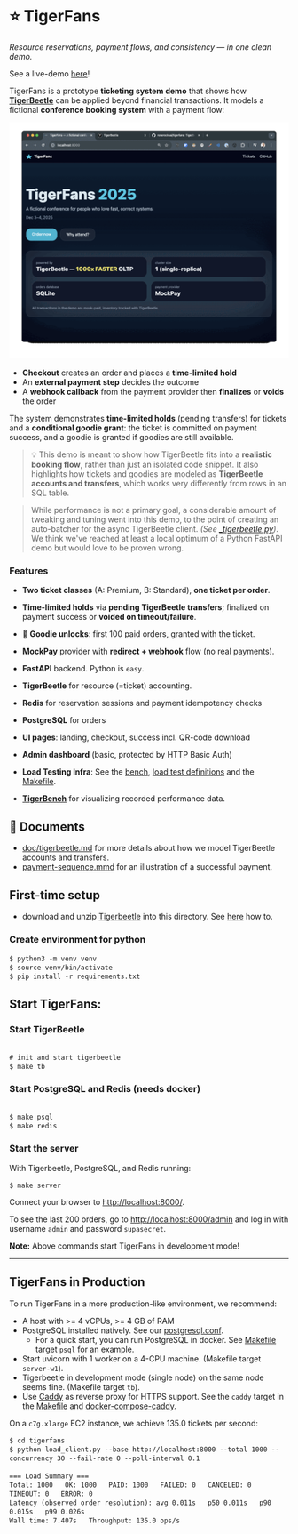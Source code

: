 # ⭐ TigerFans

_Resource reservations, payment flows, and consistency — in one clean demo._

See a live-demo [here](https://tigerfans.io)!

TigerFans is a prototype **ticketing system demo** that shows how
**[TigerBeetle](https://tigerbeetle.com)** can be applied beyond financial
transactions. It models a fictional **conference booking system** with a payment
flow:

![](doc/demo.gif)

- **Checkout** creates an order and places a **time-limited hold**
- An **external payment step** decides the outcome
- A **webhook callback** from the payment provider then **finalizes** or
  **voids** the order

The system demonstrates **time-limited holds** (pending transfers) for tickets
and a **conditional goodie grant**: the ticket is committed on payment success,
and a goodie is granted if goodies are still available.

> 💡 This demo is meant to show how TigerBeetle fits into a **realistic booking
> flow**, rather than just an isolated code snippet. It also highlights how
> tickets and goodies are modeled as **TigerBeetle accounts and transfers**,
which works very differently from rows in an SQL table.

> While performance is not a primary goal, a considerable amount of tweaking and
> tuning went into this demo, to the point of creating an auto-batcher for the
> async TigerBeetle client. _(See
> [_tigerbeetle.py](./tigerfans/model/accounting/_tigerbeetle.py))_. We think
> we've reached at least a local optimum of a Python FastAPI demo but would love
> to be proven wrong.

### Features

- **Two ticket classes** (A: Premium, B: Standard), **one ticket per order**.
- **Time-limited holds** via **pending TigerBeetle transfers**; finalized on
  payment success or **voided on timeout/failure**.
- 🎁 **Goodie unlocks**: first 100 paid orders, granted with the ticket.
- **MockPay** provider with **redirect + webhook** flow (no real payments).
- **FastAPI** backend. Python is `easy`.

- **TigerBeetle** for resource (=ticket) accounting.
- **Redis** for reservation sessions and payment idempotency checks
- **PostgreSQL** for orders

- **UI pages**: landing, checkout, success incl. QR-code download
- **Admin dashboard** (basic, protected by HTTP Basic Auth)

- **Load Testing Infra**: See the [bench](./bench/),
  [load test definitions](./load_tests/db010/) and the [Makefile](./Makefile).
- **[TigerBench](https://tigerfans.io/bench)** for visualizing recorded performance data.

## 📄 Documents

- [doc/tigerbeetle.md](doc/tigerbeetle.md) for more details about how we model
  TigerBeetle accounts and transfers.
- [payment-sequence.mmd](./doc/payment-sequence.mmd) for an illustration of
 a successful payment.

## First-time setup

* download and unzip [Tigerbeetle](https://tigerbeetle.com) into this directory.
See [here](https://tigerbeetle.com/#install) how to.

### Create environment for python

```console
$ python3 -m venv venv
$ source venv/bin/activate
$ pip install -r requirements.txt
```

## Start TigerFans:

### Start TigerBeetle

```console

# init and start tigerbeetle
$ make tb
```
### Start PostgreSQL and Redis (needs docker)

```console

$ make psql
$ make redis
```


### Start the server

With Tigerbeetle, PostgreSQL, and Redis running:

```console
$ make server
```
Connect your browser to [http://localhost:8000/](http://localhost:8000).

To see the last 200 orders, go to
[http://localhost:8000/admin](http://localhost:8000/admin) and log in with
username `admin` and password `supasecret`.

**Note:** Above commands start TigerFans in development mode!

---

## TigerFans in Production

To run TigerFans in a more production-like environment, we recommend:

- A host with >= 4 vCPUs, >= 4 GB of RAM
- PostgreSQL installed natively. See our [postgresql.conf](./postgresql.conf).
  - For a quick start, you can run PostgreSQL in docker. See
    [Makefile](./Makefile) target `psql` for an example.
- Start uvicorn with 1 worker on a 4-CPU machine. (Makefile target
  `server-w1`).
- Tigerbeetle in development mode (single node) on the same node seems fine.
  (Makefile target `tb`).
- Use [Caddy](https://caddyserver.com) as reverse proxy for HTTPS support. See
  the `caddy` target in the [Makefile](./Makefile) and
  [docker-compose-caddy](./docker-compose-caddy.yml).

On a `c7g.xlarge` EC2 instance, we achieve 135.0 tickets per second:

```console
$ cd tigerfans
$ python load_client.py --base http://localhost:8000 --total 1000 --concurrency 30 --fail-rate 0 --poll-interval 0.1

=== Load Summary ===
Total: 1000   OK: 1000   PAID: 1000   FAILED: 0   CANCELED: 0   TIMEOUT: 0   ERROR: 0
Latency (observed order resolution): avg 0.011s   p50 0.011s   p90 0.015s   p99 0.026s
Wall time: 7.407s   Throughput: 135.0 ops/s
```


